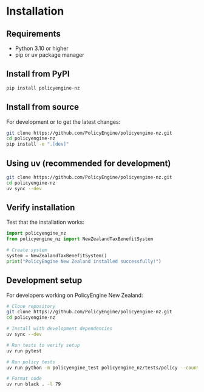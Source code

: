 # Installation

## Requirements

- Python 3.10 or higher
- pip or uv package manager

## Install from PyPI

```bash
pip install policyengine-nz
```

## Install from source

For development or to get the latest changes:

```bash
git clone https://github.com/PolicyEngine/policyengine-nz.git
cd policyengine-nz
pip install -e ".[dev]"
```

## Using uv (recommended for development)

```bash
git clone https://github.com/PolicyEngine/policyengine-nz.git
cd policyengine-nz
uv sync --dev
```

## Verify installation

Test that the installation works:

```python
import policyengine_nz
from policyengine_nz import NewZealandTaxBenefitSystem

# Create system
system = NewZealandTaxBenefitSystem()
print("PolicyEngine New Zealand installed successfully!")
```

## Development setup

For developers working on PolicyEngine New Zealand:

```bash
# Clone repository
git clone https://github.com/PolicyEngine/policyengine-nz.git
cd policyengine-nz

# Install with development dependencies
uv sync --dev

# Run tests to verify setup
uv run pytest

# Run policy tests
uv run python -m policyengine_test policyengine_nz/tests/policy --country_package policyengine_nz

# Format code
uv run black . -l 79
```
